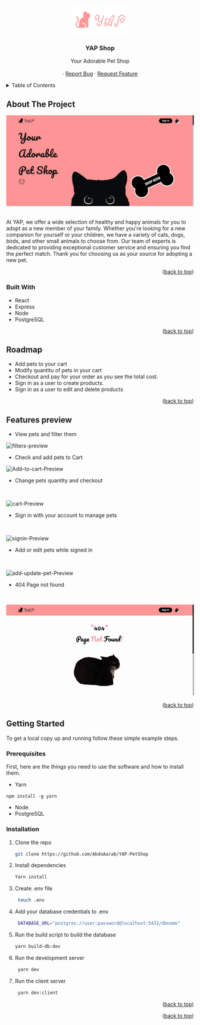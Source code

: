 <div id="top"></div>
<!-- PROJECT LOGO -->
<br />
<div align="center">
  <a href="https://github.com/github_username/repo_name">
    <img src="https://github.com/AbdoAarab/YAP-PetShop/blob/main/media/logo-pink.png" alt="Logo" width="150" height="80">
  </a>

<h3 align="center">YAP Shop</h3>

  <p align="center">
    Your Adorable Pet Shop
    <br />
    <br />
    <!-- <a href="https://fresh-pet.herokuapp.com/">View Demo</a> -->
    ·
    <a href="https://github.com/AbdoAarab/YAP-PetShop/issues">Report Bug</a>
    ·
    <a href="https://github.com/AbdoAarab/YAP-PetShop/issues">Request Feature</a>
  </p>
</div>

<!-- TABLE OF CONTENTS -->
<details>
  <summary>Table of Contents</summary>
  <ol>
    <li>
      <a href="#about-the-project">About The Project</a>
      <ul>
        <li><a href="#built-with">Built With</a></li>
      </ul>
    </li>
    <li>
      <a href="#getting-started">Getting Started</a>
      <ul>
        <li><a href="#prerequisites">Prerequisites</a></li>
        <li><a href="#installation">Installation</a></li>
      </ul>
    </li>
    <li><a href="#Features preview">Features preview</a></li>
  </ol>
</details>

<!-- ABOUT THE PROJECT -->

## About The Project

![HomePage](https://github.com/AbdoAarab/YAP-PetShop/blob/main/media/HomePage.png)

<br />
At YAP, we offer a wide selection of healthy and happy animals for you to adopt as a new member of your family. Whether you're looking for a new companion for yourself or your children, we have a variety of cats, dogs, birds, and other small animals to choose from. Our team of experts is dedicated to providing exceptional customer service and ensuring you find the perfect match. Thank you for choosing us as your source for adopting a new pet.

<p align="right">(<a href="#top">back to top</a>)</p>

### Built With

- React
- Express
- Node
- PostgreSQL

<p align="right">(<a href="#top">back to top</a>)</p>


<!-- ROADMAP -->

## Roadmap

- Add pets to your cart
- Modify quantitu of pets in your cart
- Checkout and pay for your order as you see the total cost.
- Sign in as a user to create products.
- Sign in as a user to edit and delete products

<p align="right">(<a href="#top">back to top</a>)</p>

<!-- GETTING STARTED -->

## Features preview

- View pets and filter them

![filters-preview](https://github.com/AbdoAarab/YAP-PetShop/blob/main/media/filters-preview.gif)

- Check and add pets to Cart
 
![Add-to-cart-Preview](https://github.com/AbdoAarab/YAP-PetShop/blob/main/media/Add-to-cart-Preview.gif)
 

- Change pets quantity and checkout
 <br/>

![cart-Preview](https://github.com/AbdoAarab/YAP-PetShop/blob/main/media/cart-Preview.gif)
 <br/>

- Sign in with your account to manage pets
 <br/>

![signin-Preview](https://github.com/AbdoAarab/YAP-PetShop/blob/main/media/signin-Preview.gif)
 <br/>

- Add or edit pets while signed in
 <br/>

![add-update-pet-Preview](https://github.com/AbdoAarab/YAP-PetShop/blob/main/media/add-update-pet-Preview.gif)
 <br/>

- 404 Page not found 
 <br/>

![404-notfound-Preview](https://github.com/AbdoAarab/YAP-PetShop/blob/main/media/404-notfound-Preview.gif)
 <br/>

<p align="right">(<a href="#top">back to top</a>)</p>


## Getting Started

To get a local copy up and running follow these simple example steps.

### Prerequisites

First, here are the things you need to use the software and how to install them.

- Yarn

```
npm install -g yarn
```

- Node
- PostgreSQL

### Installation

1. Clone the repo
   ```sh
   git clone https://github.com/AbdoAarab/YAP-PetShop
   ```
2. Install dependencies
   ```sh
   Yarn install
   ```
3. Create .env file
   ```sh
    touch .env
   ```
4. Add your database credentials to .env

   ```sh
    DATABASE_URL="postgres://user:password@localhost:5432/dbname"
   ```

5. Run the build script to build the database

   ```sh
   yarn build-db:dev
   ```

6. Run the development server

   ```sh
    yarn dev
   ```
7. Run the client server

   ```sh
    yarn dev:client
   ```

   <p align="right">(<a href="#top">back to top</a>)</p>

<p align="right">(<a href="#top">back to top</a>)</p>

<!-- MARKDOWN LINKS & IMAGES -->
<!-- https://www.markdownguide.org/basic-syntax/#reference-style-links -->
